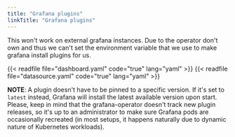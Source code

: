 ```yaml
---
title: "Grafana plugins"
linkTitle: "Grafana plugins"
---
```

This won't work on external grafana instances.
Due to the operator don't own and thus we can't set the environment variable that we use to make grafana install plugins for us.

{{< readfile file="dashboard.yaml" code="true" lang="yaml" >}}
{{< readfile file="datasource.yaml" code="true" lang="yaml" >}}

**NOTE**: A plugin doesn't have to be pinned to a specific version. If it's set to `latest` instead, Grafana will install the latest available version upon start. Please, keep in mind that the grafana-operator doesn't track new plugin releases, so it's up to an administrator to make sure Grafana pods are occasionally recreated (in most setups, it happens naturally due to dynamic nature of Kubernetes workloads).
